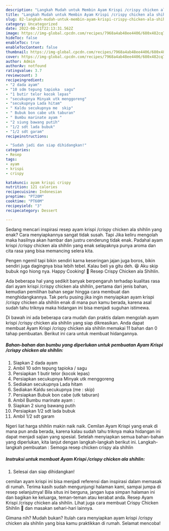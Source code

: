 ```yaml
---
description: "Langkah Mudah untuk Membin Ayam Krispi /crispy chicken ala shihlin yang Enak Banget"
title: "Langkah Mudah untuk Membin Ayam Krispi /crispy chicken ala shihlin yang Enak Banget"
slug: 82-langkah-mudah-untuk-membin-ayam-krispi-crispy-chicken-ala-shihlin-yang-enak-banget
category: Uncategorized
date: 2022-08-21T22:13:31.562Z
image: https://img-global.cpcdn.com/recipes/7968a4ab48ee4406/680x482cq70/ayam-krispi-crispy-chicken-ala-shihlin-foto-resep-utama.jpg
hideToc: false
enableToc: true
enableTocContent: false
thumbnail: https://img-global.cpcdn.com/recipes/7968a4ab48ee4406/680x482cq70/ayam-krispi-crispy-chicken-ala-shihlin-foto-resep-utama.jpg
cover: https://img-global.cpcdn.com/recipes/7968a4ab48ee4406/680x482cq70/ayam-krispi-crispy-chicken-ala-shihlin-foto-resep-utama.jpg
author: Admin
authorAv: notfound
ratingvalue: 3.7
reviewcount: 3
recipeingredient:
- "2 dada ayam"
- "10 sdm tepung tapioka  sagu"
- "1 butir telor kocok lepas"
- "secukupnya Minyak utk menggoreng"
- "secukupnya Lada hitam"
- " Kaldu secukupnya me  skip"
- " Bubuk bon cabe utk taburan"
- " Bumbu marinate ayam "
- "2 siung bawang putih"
- "1/2 sdt lada bubuk"
- "1/2 sdt garam"
recipeinstructions:

- "Sudah jadi dan siap dihidangkan!"
categories:
- Resep
tags:
- ayam
- krispi
- crispy

katakunci: ayam krispi crispy 
nutrition: 121 calories
recipecuisine: Indonesian
preptime: "PT20M"
cooktime: "PT60M"
recipeyield: "3"
recipecategory: Dessert

---
```



Sedang mencari inspirasi resep ayam krispi /crispy chicken ala shihlin yang enak? Cara menyiapkannya sangat tidak susah. Tapi Jika keliru mengolah maka hasilnya akan hambar dan justru cenderung tidak enak. Padahal ayam krispi /crispy chicken ala shihlin yang enak selayaknya punya aroma dan cita rasa yang bisa memancing selera kita.


Pengen ngemil tapi bikin sendiri karna keseringan jajan juga boros, bikin sendiri juga dagingnya bisa lebih tebel. Kalau beli ya gitu deh. 😆 Aku skip bubuk ngo hiong nya. Happy Cooking! 🤍 Resep Crispy Chicken ala Shihlin.

Ada beberapa hal yang sedikit banyak berpengaruh terhadap kualitas rasa dari ayam krispi /crispy chicken ala shihlin, pertama dari jenis bahan, kemudian pemilihan bahan segar hingga cara membuat dan menghidangkannya. Tak perlu pusing jika ingin menyiapkan ayam krispi /crispy chicken ala shihlin enak di mana pun kamu berada, karena asal sudah tahu triknya maka hidangan ini bisa menjadi suguhan istimewa.


Di bawah ini ada beberapa cara mudah dan praktis dalam mengolah ayam krispi /crispy chicken ala shihlin yang siap dikreasikan. Anda dapat membuat Ayam Krispi /crispy chicken ala shihlin memakai 11 bahan dan 0 tahap pembuatan. Berikut ini cara untuk membuat hidangannya.

<!--inarticleads1-->

##### Bahan-bahan dan bumbu yang diperlukan untuk pembuatan Ayam Krispi /crispy chicken ala shihlin:

1. Siapkan 2 dada ayam
1. Ambil 10 sdm tepung tapioka / sagu
1. Persiapkan 1 butir telor (kocok lepas)
1. Persiapkan secukupnya Minyak utk menggoreng
1. Sediakan secukupnya Lada hitam
1. Sediakan  Kaldu secukupnya (me : skip)
1. Persiapkan  Bubuk bon cabe (utk taburan)
1. Ambil  Bumbu marinate ayam :
1. Siapkan 2 siung bawang putih
1. Persiapkan 1/2 sdt lada bubuk
1. Ambil 1/2 sdt garam


Ngeri liat harga shihlin makin naik naik. Cemilan Ayam Krispi yang enak di mana pun anda berada, karena kalau sudah tahu triknya maka hidangan ini dapat menjadi sajian yang spesial. Setelah menyiapkan semua bahan-bahan yang diperlukan, kita lanjut dengan langkah-langkah berikut ini. Langkah-langkah pembuatan : Semoga resep chicken crispy ala shihlin 

<!--inarticleads2-->

##### Instruksi untuk membuat Ayam Krispi /crispy chicken ala shihlin:


1. Selesai dan siap dihidangkan!

cemilan ayam krispi ini bisa menjadi referensi dan inspirasi dalam memasak di rumah. Terima kasih sudah mengunjungi halaman kami, sampai jumpa di resep selanjutnya! Bila situs ini berguna, jangan lupa simpan halaman ini dan bagikan ke keluarga, teman-teman atau kerabat anda. Resep Ayam Krispi /crispy chicken ala shihlin. Lihat juga cara membuat Crispy Chicken Shihlin 🍗 dan masakan sehari-hari lainnya. 

Gimana nih? Mudah bukan? Itulah cara menyiapkan ayam krispi /crispy chicken ala shihlin yang bisa kamu praktikkan di rumah. Selamat mencoba!
